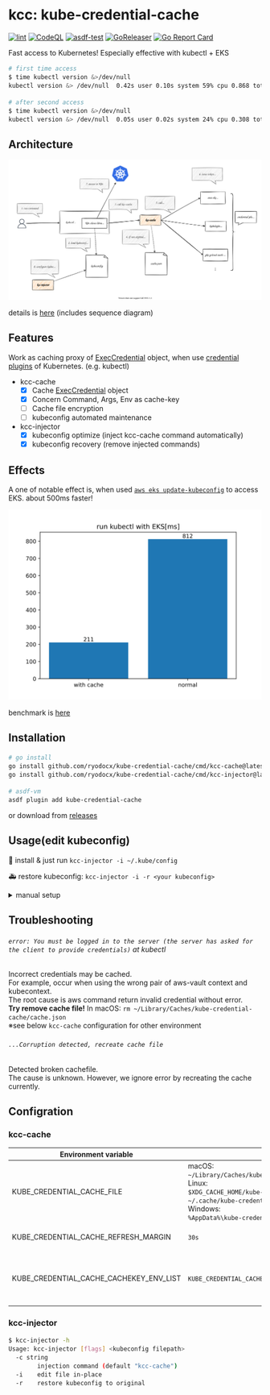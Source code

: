 # kcc: kube-credential-cache

[![lint](https://github.com/ryodocx/kube-credential-cache/actions/workflows/golangci-lint.yaml/badge.svg)](https://github.com/ryodocx/kube-credential-cache/actions/workflows/golangci-lint.yaml)
[![CodeQL](https://github.com/ryodocx/kube-credential-cache/actions/workflows/codeql-analysis.yml/badge.svg)](https://github.com/ryodocx/kube-credential-cache/actions/workflows/codeql-analysis.yml)
[![asdf-test](https://github.com/ryodocx/kube-credential-cache/actions/workflows/asdf-test.yml/badge.svg)](https://github.com/ryodocx/kube-credential-cache/actions/workflows/asdf-test.yml)
[![GoReleaser](https://github.com/ryodocx/kube-credential-cache/actions/workflows/goreleaser.yaml/badge.svg)](https://github.com/ryodocx/kube-credential-cache/actions/workflows/goreleaser.yaml)
[![Go Report Card](https://goreportcard.com/badge/github.com/ryodocx/kube-credential-cache)](https://goreportcard.com/report/github.com/ryodocx/kube-credential-cache)

Fast access to Kubernetes!
Especially effective with kubectl + EKS

```sh
# first time access
$ time kubectl version &>/dev/null
kubectl version &> /dev/null  0.42s user 0.10s system 59% cpu 0.868 total

# after second access
$ time kubectl version &>/dev/null
kubectl version &> /dev/null  0.05s user 0.02s system 24% cpu 0.308 total
```

## Architecture
[![](./docs/summary.drawio.svg)](./docs)

details is [here](./docs) (includes sequence diagram)

## Features
Work as caching proxy of [ExecCredential](https://kubernetes.io/docs/reference/config-api/client-authentication.v1/#client-authentication-k8s-io-v1-ExecCredential) object, when use [credential plugins](https://kubernetes.io/docs/reference/access-authn-authz/authentication/#client-go-credential-plugins) of Kubernetes. (e.g. kubectl)

- kcc-cache
  - [x] Cache [ExecCredential](https://kubernetes.io/docs/reference/config-api/client-authentication.v1/#client-authentication-k8s-io-v1-ExecCredential) object
  - [x] Concern Command, Args, Env as cache-key
  - [ ] Cache file encryption
  - [ ] kubeconfig automated maintenance
- kcc-injector
  - [x] kubeconfig optimize (inject kcc-cache command automatically)
  - [x] kubeconfig recovery (remove injected commands)

## Effects
A one of notable effect is, when used [`aws eks update-kubeconfig`](https://docs.aws.amazon.com/eks/latest/userguide/create-kubeconfig.html) to access EKS. about 500ms faster!

![](./benchmark/graph_eks.svg)

benchmark is [here](./benchmark/)

## Installation

```sh
# go install
go install github.com/ryodocx/kube-credential-cache/cmd/kcc-cache@latest
go install github.com/ryodocx/kube-credential-cache/cmd/kcc-injector@latest

# asdf-vm
asdf plugin add kube-credential-cache
```

or download from [releases](https://github.com/ryodocx/kube-credential-cache/releases)

## Usage(edit kubeconfig)

:running: install & just run `kcc-injector -i ~/.kube/config`

:ambulance: restore kubeconfig: `kcc-injector -i -r <your kubeconfig>`


<details>
<summary>manual setup</summary>
<p>

if manually edit kubeconfig,
  * set `kcc-cache` to command
  * original command move to args
  * :warning: **Do not use the same pattern for command, args and env**
    * :warning:U sing the same pattern presents the risk of mixing up credentials
    * :warning: env is ignored if not in `KUBE_CREDENTIAL_CACHE_CACHEKEY_ENV_LIST`
    * if use `kcc-injector`, generate unique env `KUBE_CREDENTIAL_CACHE_USER` from user's name

EKS (same effect as `kcc-injector -i <your kubeconfig>`)

```diff
kind: Config
apiVersion: v1
clusters: [...]
contexts: [...]
current-context: <your-current-context>
preferences: {}
users:
  - name: user-name
    user:
      exec:
        apiVersion: client.authentication.k8s.io/v1beta1
-       command: aws
+       command: kcc-cache
        args:
+         - aws
          - --region
          - <your-region>
          - eks
          - get-token
          - --cluster-name
          - <your-cluster>
        env:
          - name: AWS_PROFILE
            value: <your-profile>
```

EKS with [aws-vault](https://github.com/99designs/aws-vault)

```diff
kind: Config
apiVersion: v1
clusters: [...]
contexts: [...]
current-context: <your-current-context>
preferences: {}
users:
  - name: user-name
    user:
      exec:
        apiVersion: client.authentication.k8s.io/v1beta1
-       command: aws
+       command: kcc-cache
        args:
+         - aws-vault
+         - exec
+         - <your-profile>
+         - --
+         - aws
          - --region
          - <your-region>
          - eks
          - get-token
          - --cluster-name
          - <your-cluster>
-       env:
-         - name: AWS_PROFILE
-           value: <your-profile>
```

kubeconfig specification
* https://kubernetes.io/docs/tasks/access-application-cluster/configure-access-multiple-clusters/
* https://pkg.go.dev/k8s.io/client-go/tools/clientcmd/api/v1#Config

</p>
</details>

## Troubleshooting

###### `error: You must be logged in to the server (the server has asked for the client to provide credentials)` at kubectl
Incorrect credentials may be cached.  
For example, occur when using the wrong pair of aws-vault context and kubecontext.  
The root cause is aws command return invalid credential without error.  
**Try remove cache file!** In macOS: `rm ~/Library/Caches/kube-credential-cache/cache.json`  
※see below `kcc-cache` configuration for other environment

###### `...Corruption detected, recreate cache file`
Detected broken cachefile.  
The cause is unknown. However, we ignore error by recreating the cache currently.

## Configration

### kcc-cache

| Environment variable                    | default                                                                                                                                                                                                                                        | description                                        |
|-----------------------------------------|------------------------------------------------------------------------------------------------------------------------------------------------------------------------------------------------------------------------------------------------|----------------------------------------------------|
| KUBE_CREDENTIAL_CACHE_FILE              | macOS:</br>`~/Library/Caches/kube-credential-cache/cache.json`</br>Linux:</br>`$XDG_CACHE_HOME/kube-credential-cache/cache.json`</br>`~/.cache/kube-credential-cache/cache.json`</br>Windows:</br>`%AppData%\kube-credential-cache\cache.json` | path of Cache file                                 |
| KUBE_CREDENTIAL_CACHE_REFRESH_MARGIN    | `30s`                                                                                                                                                                                                                                          | margin of credential refresh                       |
| KUBE_CREDENTIAL_CACHE_CACHEKEY_ENV_LIST | `KUBE_CREDENTIAL_CACHE_USER,AWS_PROFILE,AWS_REGION,AWS_VAULT`                                                                                                                                                                                  | comma separated env names for additional cache-key |

### kcc-injector

```sh
$ kcc-injector -h
Usage: kcc-injector [flags] <kubeconfig filepath>
  -c string
        injection command (default "kcc-cache")
  -i    edit file in-place
  -r    restore kubeconfig to original
```
